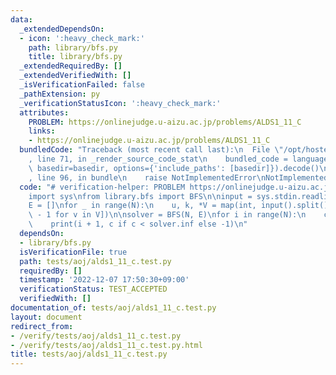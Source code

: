 ```yaml
---
data:
  _extendedDependsOn:
  - icon: ':heavy_check_mark:'
    path: library/bfs.py
    title: library/bfs.py
  _extendedRequiredBy: []
  _extendedVerifiedWith: []
  _isVerificationFailed: false
  _pathExtension: py
  _verificationStatusIcon: ':heavy_check_mark:'
  attributes:
    PROBLEM: https://onlinejudge.u-aizu.ac.jp/problems/ALDS1_11_C
    links:
    - https://onlinejudge.u-aizu.ac.jp/problems/ALDS1_11_C
  bundledCode: "Traceback (most recent call last):\n  File \"/opt/hostedtoolcache/PyPy/3.7.13/x64/site-packages/onlinejudge_verify/documentation/build.py\"\
    , line 71, in _render_source_code_stat\n    bundled_code = language.bundle(stat.path,\
    \ basedir=basedir, options={'include_paths': [basedir]}).decode()\n  File \"/opt/hostedtoolcache/PyPy/3.7.13/x64/site-packages/onlinejudge_verify/languages/python.py\"\
    , line 96, in bundle\n    raise NotImplementedError\nNotImplementedError\n"
  code: "# verification-helper: PROBLEM https://onlinejudge.u-aizu.ac.jp/problems/ALDS1_11_C\n\
    import sys\nfrom library.bfs import BFS\n\ninput = sys.stdin.readline\n\nN = int(input())\n\
    E = []\nfor _ in range(N):\n    u, k, *V = map(int, input().split())\n    E.append([v\
    \ - 1 for v in V])\n\nsolver = BFS(N, E)\nfor i in range(N):\n    c = solver.get_cost(i)\n\
    \    print(i + 1, c if c < solver.inf else -1)\n"
  dependsOn:
  - library/bfs.py
  isVerificationFile: true
  path: tests/aoj/alds1_11_c.test.py
  requiredBy: []
  timestamp: '2022-12-07 17:50:30+09:00'
  verificationStatus: TEST_ACCEPTED
  verifiedWith: []
documentation_of: tests/aoj/alds1_11_c.test.py
layout: document
redirect_from:
- /verify/tests/aoj/alds1_11_c.test.py
- /verify/tests/aoj/alds1_11_c.test.py.html
title: tests/aoj/alds1_11_c.test.py
---
```

